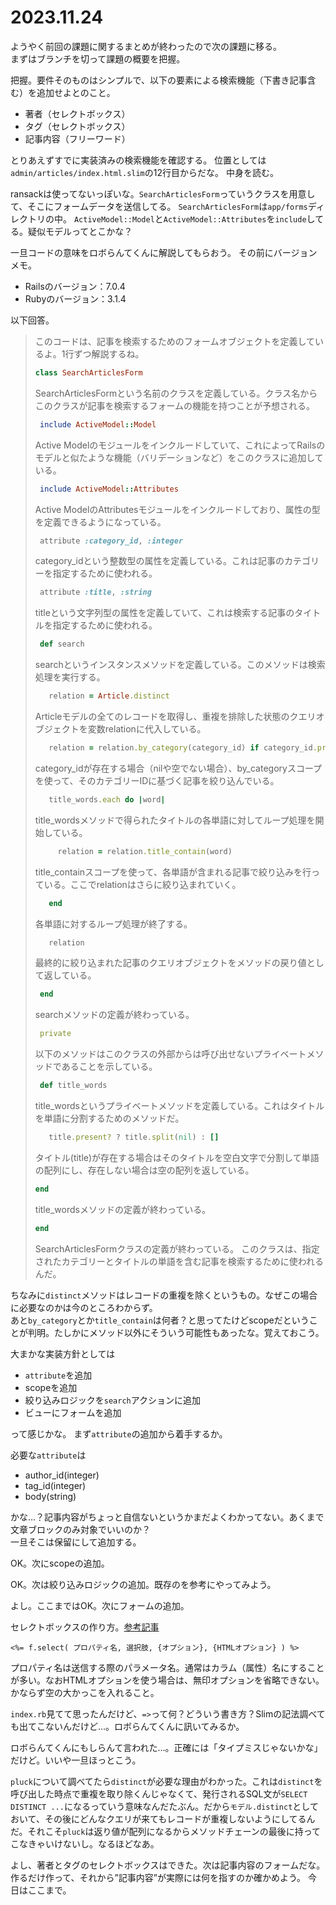 # 2023.11.24
ようやく前回の課題に関するまとめが終わったので次の課題に移る。  
まずはブランチを切って課題の概要を把握。

把握。要件そのものはシンプルで、以下の要素による検索機能（下書き記事含む）を追加せよとのこと。
- 著者（セレクトボックス）
- タグ（セレクトボックス）
- 記事内容（フリーワード）

とりあえずすでに実装済みの検索機能を確認する。
位置としては`admin/articles/index.html.slim`の12行目からだな。
中身を読む。

ransackは使ってないっぽいな。`SearchArticlesForm`っていうクラスを用意して、そこにフォームデータを送信してる。
`SearchArticlesForm`は`app/forms`ディレクトリの中。
`ActiveModel::Model`と`ActiveModel::Attributes`を`include`してる。疑似モデルってとこかな？

一旦コードの意味をロボらんてくんに解説してもらおう。
その前にバージョンメモ。
- Railsのバージョン：7.0.4
- Rubyのバージョン：3.1.4

以下回答。
>このコードは、記事を検索するためのフォームオブジェクトを定義しているよ。1行ずつ解説するね。
>
>```rb
>class SearchArticlesForm
>```
>SearchArticlesFormという名前のクラスを定義している。クラス名からこのクラスが記事を検索するフォームの機能を持つことが予想される。
>```rb
>  include ActiveModel::Model
>```
>Active Modelのモジュールをインクルードしていて、これによってRailsのモデルと似たような機能（バリデーションなど）をこのクラスに追加している。
>```rb
>  include ActiveModel::Attributes
>```
>Active ModelのAttributesモジュールをインクルードしており、属性の型を定義できるようになっている。
>```rb
>  attribute :category_id, :integer
>```
>category_idという整数型の属性を定義している。これは記事のカテゴリーを指定するために使われる。
>```rb
>  attribute :title, :string
>```
>titleという文字列型の属性を定義していて、これは検索する記事のタイトルを指定するために使われる。
>```rb
>  def search
>```
>searchというインスタンスメソッドを定義している。このメソッドは検索処理を実行する。
>```rb
>    relation = Article.distinct
>```
>Articleモデルの全てのレコードを取得し、重複を排除した状態のクエリオブジェクトを変数relationに代入している。
>```rb
>    relation = relation.by_category(category_id) if category_id.present?
>```
>category_idが存在する場合（nilや空でない場合）、by_categoryスコープを使って、そのカテゴリーIDに基づく記事を絞り込んでいる。
>```rb
>    title_words.each do |word|
>```
>title_wordsメソッドで得られたタイトルの各単語に対してループ処理を開始している。
>```rb
>      relation = relation.title_contain(word)
>```
>title_containスコープを使って、各単語が含まれる記事で絞り込みを行っている。ここでrelationはさらに絞り込まれていく。
>```rb
>    end
>```
>各単語に対するループ処理が終了する。
>```rb
>    relation
>```
>最終的に絞り込まれた記事のクエリオブジェクトをメソッドの戻り値として返している。
>```rb
>  end
>```
>searchメソッドの定義が終わっている。
>```rb
>  private
>```
>以下のメソッドはこのクラスの外部からは呼び出せないプライベートメソッドであることを示している。
>```rb
>  def title_words
>```
>title_wordsというプライベートメソッドを定義している。これはタイトルを単語に分割するためのメソッドだ。
>```rb
>    title.present? ? title.split(nil) : []
>```
>タイトル(title)が存在する場合はそのタイトルを空白文字で分割して単語の配列にし、存在しない場合は空の配列を返している。
>```rb
> end
>```
>title_wordsメソッドの定義が終わっている。
>```rb
>end
>```
>SearchArticlesFormクラスの定義が終わっている。
>このクラスは、指定されたカテゴリーとタイトルの単語を含む記事を検索するために使われるんだ。

ちなみに`distinct`メソッドはレコードの重複を除くというもの。なぜこの場合に必要なのかは今のところわからず。  
あと`by_category`とか`title_contain`は何者？と思ってたけどscopeだということが判明。たしかにメソッド以外にそういう可能性もあったな。覚えておこう。

大まかな実装方針としては
- `attribute`を追加
- scopeを追加
- 絞り込みロジックを`search`アクションに追加
- ビューにフォームを追加

って感じかな。
まず`attribute`の追加から着手するか。

必要な`attribute`は
- author_id(integer)
- tag_id(integer)
- body(string)

かな…？記事内容がちょっと自信ないというかまだよくわかってない。あくまで文章ブロックのみ対象でいいのか？  
一旦そこは保留にして追加する。

OK。次にscopeの追加。

OK。次は絞り込みロジックの追加。既存のを参考にやってみよう。

よし。ここまではOK。次にフォームの追加。

セレクトボックスの作り方。[参考記事](https://310nae.com/rails-selectbox/)
```erb
<%= f.select( プロパティ名, 選択肢, {オプション}, {HTMLオプション} ) %>
```
プロパティ名は送信する際のパラメータ名。通常はカラム（属性）名にすることが多い。なおHTMLオプションを使う場合は、無印オプションを省略できない。かならず空の大かっこを入れること。

`index.rb`見てて思ったんだけど、`=>`って何？どういう書き方？Slimの記法調べても出てこないんだけど…。ロボらんてくんに訊いてみるか。

ロボらんてくんにもしらんて言われた…。正確には「タイプミスじゃないかな」だけど。いいや一旦ほっとこう。

`pluck`について調べてたら`distinct`が必要な理由がわかった。これは`distinct`を呼び出した時点で重複を取り除くんじゃなくて、発行されるSQL文が`SELECT DISTINCT ...`になるっていう意味なんだたぶん。だから`モデル.distinct`としておいて、その後にどんなクエリが来てもレコードが重複しないようにしてるんだ。それこそ`pluck`は返り値が配列になるからメソッドチェーンの最後に持ってこなきゃいけないし。なるほどなあ。

よし、著者とタグのセレクトボックスはできた。次は記事内容のフォームだな。作るだけ作って、それから”記事内容”が実際には何を指すのか確かめよう。
今日はここまで。


